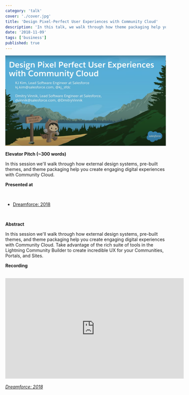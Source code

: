 ```yaml
---
category: 'talk'
cover: './cover.jpg'
title: 'Design Pixel-Perfect User Experiences with Community Cloud'
description: 'In this talk, we walk through how theme packaging help you create engaging digital experiences with Community Cloud.'
date: '2018-11-09'
tags: ['business']
published: true
---
```

![cover](./cover.jpg)

**Elevator Pitch (~300 words)**

In this session we'll walk through how external design systems, pre-built themes, and theme packaging help you create engaging digital experiences with Community Cloud.

**Presented at**

<br>

- [Dreamforce: 2018](http://dvinnik.dev/events/2018/dreamforce/)

<br>

**Abstract**
 
In this session we'll walk through how external design systems, pre-built themes, and theme packaging help you create engaging digital experiences with Community Cloud. Take advantage of the rich suite of tools in the Lightning Community Builder to create incredible UX for your Communities, Portals, and Sites.

**Recording**

<br>

<iframe width="560" height="315" src="https://www.youtube.com/embed/4tEwBSetNUM" title="YouTube video player" frameborder="0" allow="accelerometer; autoplay; clipboard-write; encrypted-media; gyroscope; picture-in-picture" allowfullscreen></iframe>

*[Dreamforce: 2018](http://dvinnik.dev/events/2018/dreamforce/)*

<br>
